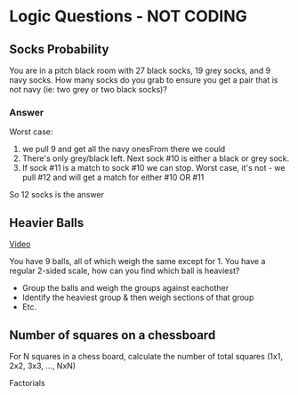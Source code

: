 # Logic Questions - NOT CODING

## Socks Probability

You are in a pitch black room with 27 black socks, 19 grey socks, and 9 navy socks. How many socks do you grab to ensure you get a pair that is not navy (ie: two grey or two black socks)?

### Answer

Worst case: 
1. we pull 9 and get all the navy onesFrom there we could 
2. There's only grey/black left. Next sock #10 is either a black or grey sock. 
3. If sock #11 is a match to sock #10 we can stop. Worst case, it's not - we pull #12 and will get a match for either #10 OR #11

So 12 socks is the answer

## Heavier Balls

[Video](https://www.youtube.com/watch?v=ZtewpseiCIA&t=7s)

You have 9 balls, all of which weigh the same except for 1. You have a regular 2-sided scale, how can you find which ball is heaviest? 

- Group the balls and weigh the groups against eachother
- Identify the heaviest group & then weigh sections of that group
- Etc. 

## Number of squares on a chessboard

For N squares in a chess board, calculate the number of total squares (1x1, 2x2, 3x3, ..., NxN)

Factorials

